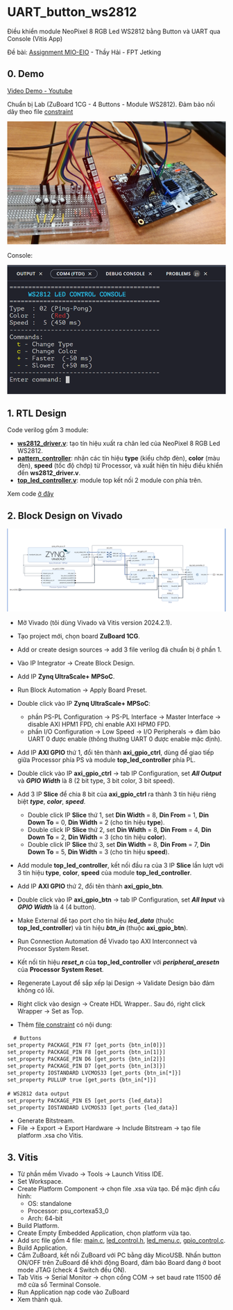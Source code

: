 # UART_button_ws2812

Điều khiển module NeoPixel 8 RGB Led WS2812 bằng Button và UART qua Console (Vitis App)

Đề bài: [Assignment MIO-EIO](Assigment_MIO-EIO.pdf) - Thầy Hải - FPT Jetking

## 0. Demo
 
[Video Demo - Youtube](https://youtu.be/NjMW7L0Sqqs)

Chuẩn bị Lab (ZuBoard 1CG - 4 Buttons - Module WS2812). Đảm bảo nối dây theo file [constraint](pins.xdc)

![Demo](images/lab_2.jpg)

Console:

![Console](images/console.png)

## 1. RTL Design
Code verilog gồm 3 module: 
- [**ws2812_driver.v**](verilog/ws2812_driver.v): tạo tín hiệu xuất ra chân led của NeoPixel 8 RGB Led WS2812.
- [**pattern_controller**](verilog/pattern_controller.v): nhận các tín hiệu **type** (kiểu chớp đèn), **color** (màu đèn), **speed** (tốc độ chớp) từ Processor, và xuất hiện tín hiệu điều khiển đến **ws2812_driver.v**.
- [**top_led_controller.v**](verilog/top_led_controller.v): module top kết nối 2 module con phía trên.

Xem code [ở đây](verilog/)

## 2. Block Design on Vivado

![Block Design](images/diagram.png)

- Mở Vivado (tôi dùng Vivado và Vitis version 2024.2.1).
- Tạo project mới, chọn board **ZuBoard 1CG**.
- Add or create design sources -> add 3 file verilog đã chuẩn bị ở phần 1.
- Vào IP Integrator -> Create Block Design.
  
- Add IP **Zynq UltraScale+ MPSoC**.
- Run Block Automation -> Apply Board Preset.
- Double click vào IP **Zynq UltraScale+ MPSoC**:
  + phần PS-PL Configuration -> PS-PL Interface -> Master Interface -> disable AXI HPM1 FPD, chỉ enable AXI HPM0 FPD.
  + phần I/O Configuration -> Low Speed -> I/O Peripherals -> đảm bảo UART 0 được enable (thông thường UART 0 được enable mặc định).
    
- Add IP **AXI GPIO** thứ 1, đổi tên thành **axi_gpio_ctrl**, dùng để giao tiếp giữa Processor phía PS và module **top_led_controller** phía PL.
- Double click vào IP **axi_gpio_ctrl** -> tab IP Configuration, set ***All Output*** và ***GPIO Width*** là 8 (2 bit type, 3 bit color, 3 bit speed).
  
- Add 3 IP **Slice** để chia 8 bit của **axi_gpio_ctrl** ra thành 3 tín hiệu riêng biệt ***type***, ***color***, ***speed***.
  + Double click IP **Slice** thứ 1, set **Din Width** = 8, **Din From** = 1, **Din Down To** = 0, **Din Width** = 2 (cho tín hiệu **type**).
  + Double click IP **Slice** thứ 2, set **Din Width** = 8, **Din From** = 4, **Din Down To** = 2, **Din Width** = 3 (cho tín hiệu **color**).
  + Double click IP **Slice** thứ 3, set **Din Width** = 8, **Din From** = 7, **Din Down To** = 5, **Din Width** = 3 (cho tín hiệu **speed**).
 
- Add module **top_led_controller**, kết nối đầu ra của 3 IP **Slice** lần lượt với 3 tín hiệu **type**, **color**, **speed** của module **top_led_controller**.

- Add IP **AXI GPIO** thứ 2, đổi tên thành **axi_gpio_btn**.
- Double click vào IP **axi_gpio_btn** -> tab IP Configuration, set ***All Input*** và ***GPIO Width*** là 4 (4 button).

- Make External để tạo port cho tín hiệu ***led_data*** (thuộc **top_led_controller**) và tín hiệu ***btn_in*** (thuộc **axi_gpio_btn**).

- Run Connection Automation để Vivado tạo AXI Interconnect và Processor System Reset.
- Kết nối tín hiệu ***reset_n*** của **top_led_controller** với ***peripheral_aresetn*** của **Processor System Reset**.
- Regenerate Layout để sắp xếp lại Design -> Validate Design bảo đảm không có lỗi.
- Right click vào design -> Create HDL Wrapper.. Sau đó, right click Wrapper -> Set as Top.
- Thêm [file constraint](pins.xdc) có nội dung:
  
```
  # Buttons
set_property PACKAGE_PIN F7 [get_ports {btn_in[0]}]
set_property PACKAGE_PIN F8 [get_ports {btn_in[1]}]
set_property PACKAGE_PIN D6 [get_ports {btn_in[2]}]
set_property PACKAGE_PIN D7 [get_ports {btn_in[3]}]
set_property IOSTANDARD LVCMOS33 [get_ports {btn_in[*]}]
set_property PULLUP true [get_ports {btn_in[*]}]

# WS2812 data output
set_property PACKAGE_PIN E5 [get_ports {led_data}]
set_property IOSTANDARD LVCMOS33 [get_ports {led_data}]
```

- Generate Bitstream.
- File -> Export -> Export Hardware -> Include Bitstream -> tạo file platform .xsa cho Vitis.

## 3. Vitis
- Từ phần mềm Vivado -> Tools -> Launch Vitiss IDE.
- Set Workspace.
- Create Platform Component -> chọn file .xsa vừa tạo. Để mặc định cấu hình:
  + OS: standalone
  + Processor: psu_cortexa53_0
  + Arch: 64-bit
- Build Platform.
- Create Empty Embedded Application, chọn platform vừa tạo.
- Add src file gồm 4 file: [main.c](vitis_app/main.c), [led_control.h](vitis_app/led_control.h), [led_menu.c](vitis_app/led_menu.c), [gpio_control.c](vitis_app/gpio_control.c).
- Build Application.
- Cắm ZuBoard, kết nối ZuBoard với PC bằng dây MicoUSB. Nhấn button ON/OFF trên ZuBoard để khởi động Board, đảm bảo Board đang ở boot mode JTAG (check 4 Switch đều ON).
- Tab Vitis -> Serial Monitor -> chọn cổng COM -> set baud rate 11500 để mở cửa sổ Terminal Console.
- Run Application nạp code vào ZuBoard
- Xem thành quả.

